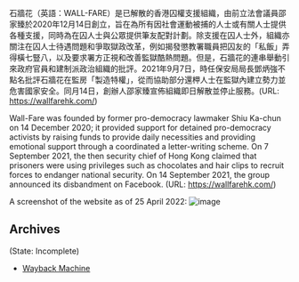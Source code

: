 
石牆花（英語：WALL-FARE）是已解散的香港囚權支援組織，由前立法會議員邵家臻於2020年12月14日創立，旨在為所有因社會運動被捕的人士或有關人士提供各種支援，同時為在囚人士與公眾提供筆友配對計劃。除支援在囚人士外，組織亦關注在囚人士待遇問題和爭取獄政改革，例如揭發懲教署職員把囚友的「私飯」弄得橫七豎八，以及要求署方正視和改善監獄酷熱問題。但是，石牆花的連串舉動引來政府官員和建制派政治組織的批評。2021年9月7日，時任保安局局長鄧炳強不點名批評石牆花在監房「製造特權」，從而協助部分還柙人士在監獄內建立勢力並危害國家安全。同月14日，創辦人邵家臻宣佈組織即日解散並停止服務。(URL: https://wallfarehk.com/)

Wall-Fare was founded by former pro-democracy lawmaker Shiu Ka-chun on 14 December 2020; it provided support for detained pro-democracy activists by raising funds to provide daily necessities and providing emotional support through a coordinated a letter-writing scheme. On 7 September 2021, the then security chief of Hong Kong claimed that prisoners were using privileges such as chocolates and hair clips to recruit forces to endanger national security. On 14 September 2021, the group announced its disbandment on Facebook. (URL: https://wallfarehk.com/)

A screenshot of the website as of 25 April 2022:
![image](https://user-images.githubusercontent.com/103475460/165097109-9449e338-8d97-4ae3-a028-3d63643a2786.png)


## Archives
(State: Incomplete)

- [Wayback Machine](https://web.archive.org/web/*/http://wallfarehk.com/)